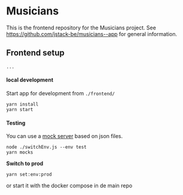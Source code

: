# Musicians

This is the frontend repository for the Musicians project. See https://github.com/jstack-be/musicians--app for general information.

## Frontend setup

```...```

#### local development

Start app for development from `./frontend/`
```
yarn install
yarn start
```

#### Testing
You can use a [mock server](https://github.com/mocks-server/main) based on json files.

```
node ./switchEnv.js --env test
yarn mocks
```
**Switch to prod**
```
yarn set:env:prod
```

or start it with the docker compose in de main repo




